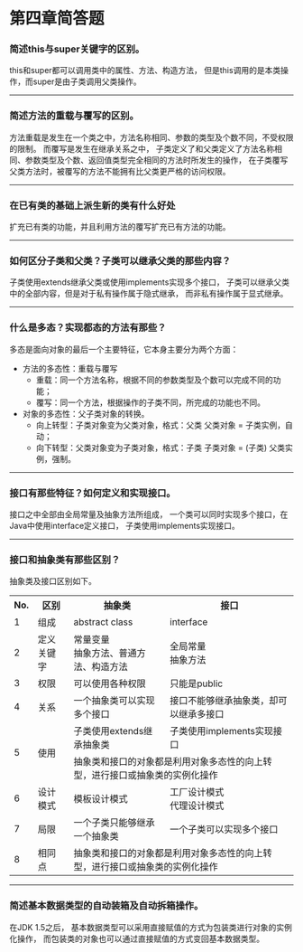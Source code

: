 # 第四章简答题

### 简述this与super关键字的区别。
this和super都可以调用类中的属性、方法、构造方法，
但是this调用的是本类操作，而super是由子类调用父类操作。

---

### 简述方法的重载与覆写的区别。
方法重载是发生在一个类之中，方法名称相同、参数的类型及个数不同，不受权限的限制。
而覆写是发生在继承关系之中，
子类定义了和父类定义了方法名称相同、参数类型及个数、返回值类型完全相同的方法时所发生的操作，
在子类覆写父类方法时，被覆写的方法不能拥有比父类更严格的访问权限。

---

### 在已有类的基础上派生新的类有什么好处
扩充已有类的功能，并且利用方法的覆写扩充已有方法的功能。

---

### 如何区分子类和父类？子类可以继承父类的那些内容？
子类使用extends继承父类或使用implements实现多个接口，
子类可以继承父类中的全部内容，但是对于私有操作属于隐式继承，
而非私有操作属于显式继承。

---

### 什么是多态？实现都态的方法有那些？
多态是面向对象的最后一个主要特征，它本身主要分为两个方面：
- 方法的多态性：重载与覆写
    * 重载：同一个方法名称，根据不同的参数类型及个数可以完成不同的功能；
    * 覆写：同一个方法，根据操作的子类不同，所完成的功能也不同。
- 对象的多态性：父子类对象的转换。
    * 向上转型：子类对象变为父类对象，格式：父类 父类对象 = 子类实例，自动；
    * 向下转型：父类对象变为子类对象，格式：子类 子类对象 = (子类) 父类实例，强制。

--- 

### 接口有那些特征？如何定义和实现接口。
接口之中全部由全局常量及抽象方法所组成，
一个类可以同时实现多个接口，在Java中使用interface定义接口，
子类使用implements实现接口。

---

### 接口和抽象类有那些区别？
抽象类及接口区别如下。

<table>
    <tr>
        <th>No.</th>
        <th>区别</th>
        <th>抽象类</th>
        <th>接口</th>
    </tr>
    <tr>
        <td>1</td>
        <td>组成</td>
        <td>abstract class</td>
        <td>interface</td>
    </tr>
    <tr>
        <td>2</td>
        <td>定义关键字</td>
        <td>常量变量<br>抽象方法、普通方法、构造方法</td>
        <td>全局常量<br>抽象方法</td>
    </tr>
    <tr>
        <td>3</td>
        <td>权限</td>
        <td>可以使用各种权限</td>
        <td>只能是public</td>
    </tr>
    <tr>
        <td>4</td>
        <td>关系</td>
        <td>一个抽象类可以实现多个接口</td>
        <td>接口不能够继承抽象类，却可以继承多接口</td>    
    </tr>
    <tr>
        <td rowspan="2">5</td>
        <td rowspan="2">使用</td>
        <td>子类使用extends继承抽象类</td>
        <td>子类使用implements实现接口</td>
    </tr>
    <tr>
    <td colspan="2">抽象类和接口的对象都是利用对象多态性的向上转型，进行接口或抽象类的实例化操作</td>
    </tr>
    <tr>
        <td>6</td>
        <td>设计模式</td>
        <td>模板设计模式</td>
        <td>工厂设计模式<br>代理设计模式</td>
    </tr>
    <tr>
        <td>7</td>
        <td>局限</td>
        <td>一个子类只能够继承一个抽象类</td>
        <td>一个子类可以实现多个接口</td>
    </tr>
    <tr>
        <td>8</td>
        <td>相同点</td>
        <td colspan="2">抽象类和接口的对象都是利用对象多态性的向上转型，进行接口或抽象类的实例化操作</td>
    </tr>
</table>

---

### 简述基本数据类型的自动装箱及自动拆箱操作。
在JDK 1.5之后，
基本数据类型可以采用直接赋值的方式为包装类进行对象的实例化操作，
而包装类的对象也可以通过直接赋值的方式变回基本数据类型。